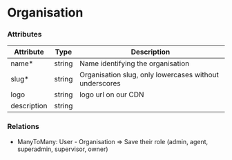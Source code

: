 # Organisation

### Attributes

| Attribute   | Type   | Description                                            |
| ----------- | ------ | ------------------------------------------------------ |
| name\*      | string | Name identifying the organisation                      |
| slug\*      | string | Organisation slug, only lowercases without underscores |
| logo        | string | logo url on our CDN                                    |
| description | string |                                                        |

### Relations

* ManyToMany: User - Organisation ⇒ Save their role (admin, agent, superadmin, supervisor, owner)
